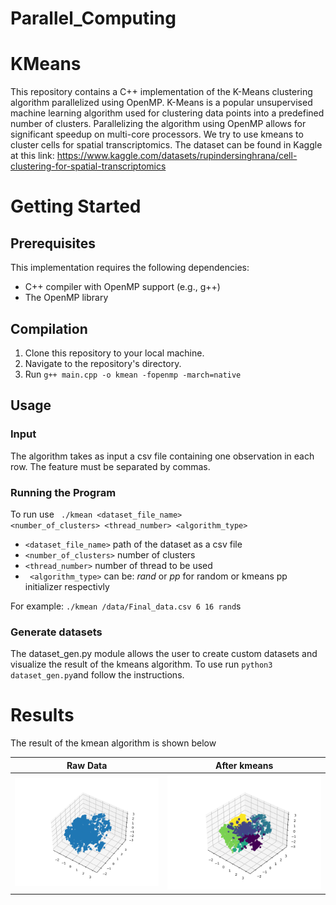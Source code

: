 # Parallel_Computing

# KMeans

This repository contains a C++ implementation of the K-Means clustering algorithm parallelized using OpenMP. K-Means is a popular unsupervised machine learning algorithm used for clustering data points into a predefined number of clusters. Parallelizing the algorithm using OpenMP allows for significant speedup on multi-core processors. We try to use kmeans to cluster cells for spatial transcriptomics. The dataset can be found in Kaggle at this link: https://www.kaggle.com/datasets/rupindersinghrana/cell-clustering-for-spatial-transcriptomics

# Getting Started

## Prerequisites
This implementation requires the following dependencies:

* C++ compiler with OpenMP support (e.g., g++)
* The OpenMP library

## Compilation
1. Clone this repository to your local machine.
2. Navigate to the repository's directory.
3. Run `g++ main.cpp -o kmean -fopenmp -march=native`


## Usage

### Input

The algorithm takes as input a csv file containing one observation in each row. The feature must be separated by commas.

### Running the Program

To run use <code> ./kmean <dataset_file_name> <number_of_clusters> <thread_number> <algorithm_type> </code>

- <code><dataset_file_name></code> path of the dataset as a csv file
- <code><number_of_clusters></code> number of clusters
- <code><thread_number></code> number of thread to be used
- <code> <algorithm_type></code>  can be: _rand_ or _pp_ for random or kmeans pp initializer respectivly

For example:
`./kmean /data/Final_data.csv 6 16 rand`s

### Generate datasets

The dataset_gen.py module allows the user to create custom datasets and visualize the result of the kmeans algorithm. To use run `python3 dataset_gen.py`and follow the instructions.

# Results
The result of the kmean algorithm is shown below

Raw Data                   |  After kmeans
:-------------------------:|:-------------------------:
![](images/ip_data.png)   |  ![](images/kmeans_op.png)

